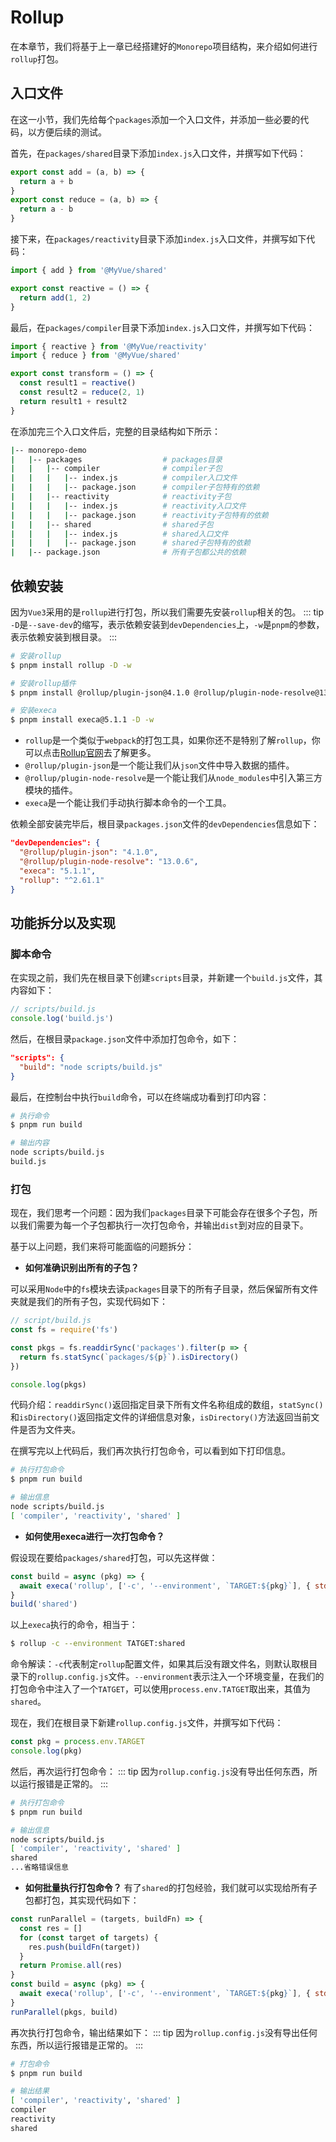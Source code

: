 # Rollup
在本章节，我们将基于上一章已经搭建好的`Monorepo`项目结构，来介绍如何进行`rollup`打包。

## 入口文件
在这一小节，我们先给每个`packages`添加一个入口文件，并添加一些必要的代码，以方便后续的测试。

首先，在`packages/shared`目录下添加`index.js`入口文件，并撰写如下代码：
```js
export const add = (a, b) => {
  return a + b
}
export const reduce = (a, b) => {
  return a - b
}
```
接下来，在`packages/reactivity`目录下添加`index.js`入口文件，并撰写如下代码：
```js
import { add } from '@MyVue/shared'

export const reactive = () => {
  return add(1, 2)
}
```

最后，在`packages/compiler`目录下添加`index.js`入口文件，并撰写如下代码：
```js
import { reactive } from '@MyVue/reactivity'
import { reduce } from '@MyVue/shared'

export const transform = () => {
  const result1 = reactive()
  const result2 = reduce(2, 1)
  return result1 + result2
}
```

在添加完三个入口文件后，完整的目录结构如下所示：
```sh
|-- monorepo-demo              
|   |-- packages                  # packages目录
|   |   |-- compiler              # compiler子包
|   |   |   |-- index.js          # compiler入口文件
|   |   |   |-- package.json      # compiler子包特有的依赖
|   |   |-- reactivity            # reactivity子包
|   |   |   |-- index.js          # reactivity入口文件
|   |   |   |-- package.json      # reactivity子包特有的依赖
|   |   |-- shared                # shared子包
|   |   |   |-- index.js          # shared入口文件
|   |   |   |-- package.json      # shared子包特有的依赖
|   |-- package.json              # 所有子包都公共的依赖
```

## 依赖安装
因为`Vue3`采用的是`rollup`进行打包，所以我们需要先安装`rollup`相关的包。
::: tip
`-D`是`--save-dev`的缩写，表示依赖安装到`devDependencies`上，`-w`是`pnpm`的参数，表示依赖安装到根目录。
:::
```sh
# 安装rollup
$ pnpm install rollup -D -w

# 安装rollup插件
$ pnpm install @rollup/plugin-json@4.1.0 @rollup/plugin-node-resolve@13.0.6 -D -w

# 安装execa
$ pnpm install execa@5.1.1 -D -w
```

* `rollup`是一个类似于`webpack`的打包工具，如果你还不是特别了解`rollup`，你可以点击[Rollup官网](https://www.rollupjs.com/)去了解更多。
* `@rollup/plugin-json`是一个能让我们从`json`文件中导入数据的插件。
* `@rollup/plugin-node-resolve`是一个能让我们从`node_modules`中引入第三方模块的插件。
* `execa`是一个能让我们手动执行脚本命令的一个工具。

依赖全部安装完毕后，根目录`packages.json`文件的`devDependencies`信息如下：
```json
"devDependencies": {
  "@rollup/plugin-json": "4.1.0",
  "@rollup/plugin-node-resolve": "13.0.6",
  "execa": "5.1.1",
  "rollup": "^2.61.1"
}
```

## 功能拆分以及实现

### 脚本命令
在实现之前，我们先在根目录下创建`scripts`目录，并新建一个`build.js`文件，其内容如下：
```js
// scripts/build.js
console.log('build.js')
```
然后，在根目录`package.json`文件中添加打包命令，如下：
```json
"scripts": {
  "build": "node scripts/build.js"
}
```
最后，在控制台中执行`build`命令，可以在终端成功看到打印内容：
```sh
# 执行命令
$ pnpm run build

# 输出内容
node scripts/build.js
build.js
```

### 打包
现在，我们思考一个问题：因为我们`packages`目录下可能会存在很多个子包，所以我们需要为每一个子包都执行一次打包命令，并输出`dist`到对应的目录下。

基于以上问题，我们来将可能面临的问题拆分：
* **如何准确识别出所有的子包？**

可以采用`Node`中的`fs`模块去读`packages`目录下的所有子目录，然后保留所有文件夹就是我们的所有子包，实现代码如下：
```js
// script/build.js
const fs = require('fs')

const pkgs = fs.readdirSync('packages').filter(p => {
  return fs.statSync(`packages/${p}`).isDirectory()
})

console.log(pkgs)
```
代码介绍：`readdirSync()`返回指定目录下所有文件名称组成的数组，`statSync()`和`isDirectory()`返回指定文件的详细信息对象，`isDirectory()`方法返回当前文件是否为文件夹。

在撰写完以上代码后，我们再次执行打包命令，可以看到如下打印信息。
```sh
# 执行打包命令
$ pnpm run build

# 输出信息
node scripts/build.js
[ 'compiler', 'reactivity', 'shared' ]
```

* **如何使用execa进行一次打包命令？**

假设现在要给`packages/shared`打包，可以先这样做：
```js
const build = async (pkg) => {
  await execa('rollup', ['-c', '--environment', `TARGET:${pkg}`], { stdio: 'inherit' })
}
build('shared')
```
以上`execa`执行的命令，相当于：
```sh
$ rollup -c --environment TATGET:shared
```
命令解读：`-c`代表制定`rollup`配置文件，如果其后没有跟文件名，则默认取根目录下的`rollup.config.js`文件。`--environment`表示注入一个环境变量，在我们的打包命令中注入了一个`TATGET`，可以使用`process.env.TATGET`取出来，其值为`shared`。

现在，我们在根目录下新建`rollup.config.js`文件，并撰写如下代码：
```js
const pkg = process.env.TARGET
console.log(pkg)
```
然后，再次运行打包命令：
::: tip
因为`rollup.config.js`没有导出任何东西，所以运行报错是正常的。
:::
```sh
# 执行打包命令
$ pnpm run build

# 输出信息
node scripts/build.js
[ 'compiler', 'reactivity', 'shared' ]
shared
...省略错误信息
```
* **如何批量执行打包命令？**
有了`shared`的打包经验，我们就可以实现给所有子包都打包，其实现代码如下：
```js
const runParallel = (targets, buildFn) => {
  const res = []
  for (const target of targets) {
    res.push(buildFn(target))
  }
  return Promise.all(res)
}
const build = async (pkg) => {
  await execa('rollup', ['-c', '--environment', `TARGET:${pkg}`], { stdio: 'inherit' })
}
runParallel(pkgs, build)
```
再次执行打包命令，输出结果如下：
::: tip
因为`rollup.config.js`没有导出任何东西，所以运行报错是正常的。
:::
```sh
# 打包命令
$ pnpm run build

# 输出结果
[ 'compiler', 'reactivity', 'shared' ]
compiler
reactivity
shared
```